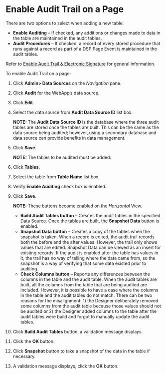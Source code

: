 # Enable Audit Trail on a Page

There are two options to select when adding a new table:

  - **Enable Auditing** – If checked, any additions or changes made to
    data in the table are maintained in the audit tables.
  - **Audit Procedures** – If checked, a record of every stored
    procedure that runs against a record as part of a DSP Page Event is
    maintained in the audit tables.

Refer to [Enable Audit Trail & Electronic
Signature](Enable_Audit_Trail_Electronic_Signature.htm) for general
information.

To enable Audit Trail on a page:

1.  Click **Admin**<span style="font-weight: bold;">\> Data
    Sources</span> on the *Navigation* pane.

2.  Click **Audit** for the WebApp’s data source.

3.  Click **Edit**.

4.  Select the data source from **Audit Data Source ID** list box.
    
    **NOTE:** The **Audit Data Source ID** is the database where the
    three audit tables are stored once the tables are built. This can be
    the same as the data source being audited; however, using a
    secondary database and data source can provide benefits in data
    management.

5.  Click **Save**.
    
    **NOTE:** The tables to be audited must be added.

6.  Click **Tables**.

7.  Select the table from **Table Name** list box.

8.  Verify **Enable Auditing** check box is enabled.

9.  Click **Save**.
    
    **NOTE:** These buttons become enabled on the *Horizontal* View.
    
      - **Build Audit Tables button** – Creates the audit tables in the
        specified Data Source. Once the tables are built, the **Snapshot
        Data** button is enabled.
      - **Snapshot Data** **button** – Creates a copy of the tables when
        the snapshot is taken. When a record is edited, the audit trail
        records both the before and the after values. However, the trail
        only shows values that are edited. Snapshot Data can be viewed
        as an insert for existing records. If the audit is enabled after
        the table has values in it, the trail has no way of telling
        where the data came from, so the snapshot is a way of verifying
        that some data existed prior to auditing.
      - **Check Columns** **button** – Reports any differences between
        the columns in the table and the audit
        table<span style="color: #0000ff;">.</span> When the audit
        tables are built, all the columns from the table that are being
        audited are included. However, it is possible to have a case
        where the columns in the table and the audit tables do not
        match. There can be two reasons for the misalignment: 1) the
        Designer deliberately removed some columns from the audit table
        because those values should not be audited or 2) the Designer
        added columns to the table after the audit tables were build and
        forgot to manually update the audit tables.

10. Click **Build Audit Tables** button, a validation message displays.

11. Click the **OK** button.

12. Click **Snapshot** button to take a snapshot of the data in the
    table if necessary.

13. A validation message displays, click the **OK** button.
